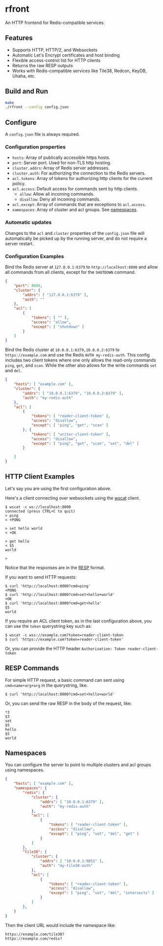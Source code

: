 # rfront

An HTTP frontend for Redis-compatible services.

## Features

- Supports HTTP, HTTP/2, and Websockets
- Automatic Let's Encrypt certificates and host binding
- Flexible access-control list for HTTP clients
- Returns the raw RESP outputs
- Works with Redis-compatible services like Tile38, Redcon, KeyDB, Uhaha, etc.

## Build and Run

```sh
make
./rfront --config config.json
```

## Configure

A `config.json` file is always required. 

### Configuration properties

- `hosts`: Array of publically accessible https hosts.
- `port`: Server port. Used for non-TLS http hosting.
- `cluster.addrs`: Array of Redis server addresses.
- `cluster.auth`: For authorizing the connection to the Redis servers.
- `acl.tokens`: Array of tokens for authorizing http clients for the current policy.
- `acl.access`: Default access for commands sent by http clients.
  - `allow`: Allow all incoming commands.
  - `disallow`: Deny all incoming commands.
- `acl.except`: Array of commands that are exceptions to `acl.access`.
- `namespaces`: Array of cluster and acl groups. See [namespaces](#namespaces).

### Automatic updates

Changes to the `acl` and `cluster` properties of the `config.json` file will
automatically be picked up by the running server, and do not require a server
restart.

### Configuration Examples

Bind the Redis server at `127.0.0.1:6379` to `http://localhost:8000` and
allow all commands from all clients, except for the `SHUTDOWN` command. 

```json
{
    "port": 8000,
    "cluster": {
        "addrs": [ "127.0.0.1:6379" ],
        "auth": ""
    },
    "acl": [
        {
            "tokens": [ "" ],
            "access": "allow",
            "except": [ "shutdown" ]
        }
    ]
}
```

Bind the Redis cluster at `10.0.0.1:6379,10.0.0.2:6379` to 
`https://example.com` and use the Redis `AUTH my-redis-auth`. 
This config includes two client tokens where one only allows the read-only 
commands `ping`, `get`, and `scan`. While the other also allows for the write
commands `set` and `del`.

```json
{
    "hosts": [ "example.com" ],
    "cluster": {
        "addrs": [ "10.0.0.1:6379", "10.0.0.2:6379" ],
        "auth": "my-redis-auth"
    },
    "acl": [
        {
            "tokens": [ "reader-client-token" ],
            "access": "disallow",
            "except": [ "ping", "get", "scan" ]
        }, {
            "tokens": [ "writer-client-token" ],
            "access": "disallow",
            "except": [ "ping", "get", "scan", "set", "del" ]
        }

    ]
}
```


## HTTP Client Examples 

Let's say you are using the first configuration above.

Here's a client connecting over websockets using the 
[wscat](https://github.com/websockets/wscat) client.

```
$ wscat -c ws://localhost:8000
connected (press CTRL+C to quit)
> ping
< +PONG

> set hello world
< +OK

> get hello
< $5
world

>
```

Notice that the responses are in the [RESP](https://redis.io/docs/reference/protocol-spec/) format.

If you want to send HTTP requests:

```
$ curl 'http://localhost:8000?cmd=ping'
+PONG
$ curl 'http://localhost:8000?cmd=set+hello+world'
+OK
$ curl 'http://localhost:8000?cmd=get+hello'
$5
world
```

If you require an ACL client token, as in the last configuration above, 
you can use the `token` querystring key such as:


```
$ wscat -c wss://example.com?token=reader-client-token
$ curl 'https://example.com?token=reader-client-token'
```

Or, you can provide the HTTP header `Authorization: Token reader-client-token`

## RESP Commands

For simple HTTP request, a basic command can sent using `cmd=name+arg+arg` in
the querystring, like:

```
$ curl 'http://localhost:8000?cmd=set+hello+world'
```

Or, you can send the raw RESP in the body of the request, like:

```
*3
$3
set
$5
hello
$5
world
```

## Namespaces

You can configure the server to point to multiple clusters and acl groups
using namespaces.

```json
{
    "hosts": [ "example.com" ],
    "namespaces": {
        "redis": {
            "cluster": {
                "addrs": [ "10.0.0.1:6379" ],
                "auth": "my-redis-auth"
            },
            "acl": [
                {
                    "tokens": [ "reader-client-token" ],
                    "access": "disallow",
                    "except": [ "ping", "set", "del", "get" ]
                }
            ]
        },
        "tile38": {
            "cluster": {
                "addrs": [ "10.0.0.1:9851" ],
                "auth": "my-tile38-auth"
            },
            "acl": [
                {
                    "tokens": [ "reader-client-token" ],
                    "access": "disallow",
                    "except": [ "ping", "set", "del", "intersects" ]
                }
            ]
        },
    }
}
```

Then the client URL would include the namespace like:

```
https://example.com/tile38?
https://example.com/redis?
```

